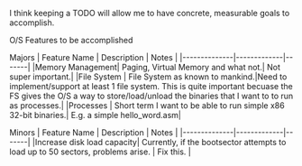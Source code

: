 I think keeping a TODO will allow me to have concrete, measurable goals to accomplish.

O/S Features to be accomplished

Majors 
| Feature Name | Description | Notes |
|--------------|-------------|-------|
|Memory Management| Paging, Virtual Memory and what not.|   Not super important.|
|File System   | File System as known to mankind.|Need to implement/support at least 1 file system. This is quite important becuase the FS gives the O/S a way to store/load/unload the binaries that I want to to run as processes.|
|Processes     | Short term I want to be able to run simple x86 32-bit binaries.| E.g. a simple hello_word.asm|

Minors
| Feature Name | Description | Notes |
|--------------|-------------|-------|
|Increase disk load capacity| Currently, if the bootsector attempts to load up to 50 sectors, problems arise. | Fix this. |

